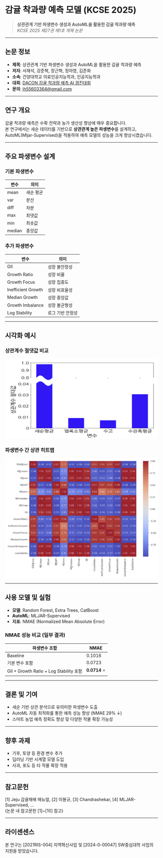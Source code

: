 # 감귤 착과량 예측 모델 (KCSE 2025)

> **상관관계 기반 파생변수 생성과 AutoML을 활용한 감귤 착과량 예측**  
> *KCSE 2025 제27권 제1호 게재 논문*

---

## 논문 정보

- **제목**: 상관관계 기반 파생변수 생성과 AutoML을 활용한 감귤 착과량 예측
- **저자**: 서재석, 강준혁, 장근혁, 정아영, 김준화
- **소속**: 건양대학교 의료인공지능학과, 인공지능학과
- **대회**: [DACON 감귤 착과량 예측 AI 경진대회](https://dacon.io/competitions/official/236038/overview/description)
- **문의**: jh55603364@gmail.com

---

## 연구 개요

감귤 착과량 예측은 수확 전략과 농가 생산성 향상에 매우 중요합니다.  
본 연구에서는 새순 데이터를 기반으로 **상관관계 높은 파생변수**를 설계하고,  
AutoML(Mljar-Supervised)을 적용하여 예측 모델의 성능을 크게 향상시켰습니다.

---

## 주요 파생변수 설계

### 기본 파생변수

| 변수 | 의미 |
|------|------|
| mean | 새순 평균 |
| var | 분산 |
| diff | 차분 |
| max | 최댓값 |
| min | 최솟값 |
| median | 중앙값 |

### 추가 파생변수

| 변수 | 의미 |
|------|------|
| GII | 성장 불안정성 |
| Growth Ratio | 성장 비율 |
| Growth Focus | 성장 집중도 |
| Inefficient Growth | 성장 비효율성 |
| Median Growth | 성장 중앙값 |
| Growth Imbalance | 성장 불균형성 |
| Log Stability | 로그 기반 안정성 |

---

## 시각화 예시

### 상관계수 절댓값 비교

![상관계수 비교](images/correlation_plot.png)

### 파생변수 간 상관 히트맵

![히트맵](images/heatmap.png)


---

## 사용 모델 및 실험

- **모델**: Random Forest, Extra Trees, CatBoost
- **AutoML**: MLJAR-Supervised
- **지표**: NMAE (Normalized Mean Absolute Error)

### NMAE 성능 비교 (일부 결과)

| 파생변수 조합 | NMAE |
|---------------|------|
| Baseline | 0.1016 |
| 기본 변수 포함 | 0.0723 |
| GII + Growth Ratio + Log Stability 포함 | **0.0714** ⭐️ |

---

## 결론 및 기여

- 새순 기반 상관 분석으로 유의미한 파생변수 도출
- AutoML 자동 최적화를 통한 예측 성능 향상 (NMAE 29% ↓)
- 스마트 농업 예측 정확도 향상 및 다양한 작물 확장 가능성

---

## 향후 과제

- 기후, 토양 등 환경 변수 추가
- 딥러닝 기반 시계열 모델 도입
- 사과, 포도 등 타 작물 확장 적용

---

## 참고문헌

[1] Jeju 감귤재배 매뉴얼, [2] 이봉규, [3] Chandrashekar, [4] MLJAR-Supervised, ...  
(논문 내 참고문헌 [1]~[10] 참고)

---

## 라이센센스

본 연구는 [2021RIS-004] 지역혁신사업 및 [2024-0-00047] SW중심대학 사업의 지원을 받았습니다.

